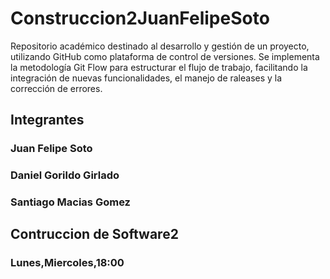 # Construccion2JuanFelipeSoto
Repositorio académico destinado al desarrollo y gestión de un proyecto, utilizando GitHub como plataforma de control de versiones. Se implementa la metodología Git Flow para estructurar el flujo de trabajo, facilitando la integración de nuevas funcionalidades, el manejo de raleases y la corrección de errores.
## Integrantes 
### Juan Felipe Soto
### Daniel Gorildo Girlado
### Santiago Macias Gomez 

## Contruccion de Software2
### Lunes,Miercoles,18:00
